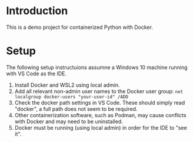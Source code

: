 # Introduction 
This is a demo project for containerized Python with Docker.

# Setup

The following setup instructuions assumne a Windows 10 machine running with VS Code as the IDE.

1.	Install Docker and WSL2 using local admin.
2.	Add all relevant non-admin user names to the Docker user group: ```net localgroup docker-users "your-user-id" /ADD```
3.	Check the docker path settings in VS Code. These should simply read "docker", a full path does not seem to be required.
4.	Other containerization software, such as Podman, may cause conflicts with Docker and may need to be uninstalled.
5. Docker must be running (using local admin) in order for the IDE to "see it".
